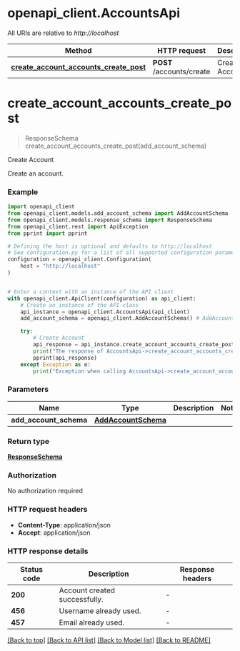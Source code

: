 # openapi_client.AccountsApi

All URIs are relative to *http://localhost*

Method | HTTP request | Description
------------- | ------------- | -------------
[**create_account_accounts_create_post**](AccountsApi.md#create_account_accounts_create_post) | **POST** /accounts/create | Create Account


# **create_account_accounts_create_post**
> ResponseSchema create_account_accounts_create_post(add_account_schema)

Create Account

Create an account.

### Example


```python
import openapi_client
from openapi_client.models.add_account_schema import AddAccountSchema
from openapi_client.models.response_schema import ResponseSchema
from openapi_client.rest import ApiException
from pprint import pprint

# Defining the host is optional and defaults to http://localhost
# See configuration.py for a list of all supported configuration parameters.
configuration = openapi_client.Configuration(
    host = "http://localhost"
)


# Enter a context with an instance of the API client
with openapi_client.ApiClient(configuration) as api_client:
    # Create an instance of the API class
    api_instance = openapi_client.AccountsApi(api_client)
    add_account_schema = openapi_client.AddAccountSchema() # AddAccountSchema | 

    try:
        # Create Account
        api_response = api_instance.create_account_accounts_create_post(add_account_schema)
        print("The response of AccountsApi->create_account_accounts_create_post:\n")
        pprint(api_response)
    except Exception as e:
        print("Exception when calling AccountsApi->create_account_accounts_create_post: %s\n" % e)
```



### Parameters


Name | Type | Description  | Notes
------------- | ------------- | ------------- | -------------
 **add_account_schema** | [**AddAccountSchema**](AddAccountSchema.md)|  | 

### Return type

[**ResponseSchema**](ResponseSchema.md)

### Authorization

No authorization required

### HTTP request headers

 - **Content-Type**: application/json
 - **Accept**: application/json

### HTTP response details

| Status code | Description | Response headers |
|-------------|-------------|------------------|
**200** | Account created successfully. |  -  |
**456** | Username already used. |  -  |
**457** | Email already used. |  -  |

[[Back to top]](#) [[Back to API list]](../README.md#documentation-for-api-endpoints) [[Back to Model list]](../README.md#documentation-for-models) [[Back to README]](../README.md)

